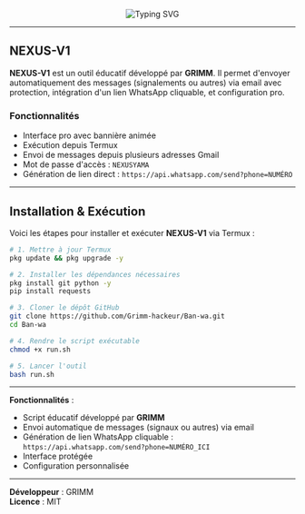 <p align="center">
  <img src="https://readme-typing-svg.herokuapp.com?font=Fira+Code&size=22&duration=3000&pause=1000&center=true&vCenter=true&width=435&lines=NEXUS-V1+by+GRIMM;Outil+%F0%9F%94%91+%C3%A9ducatif+Termux+%2B+Python;Envoyeur+automatique+de+signalements" alt="Typing SVG" />
</p>

---

## NEXUS-V1

**NEXUS-V1** est un outil éducatif développé par **GRIMM**. Il permet d'envoyer automatiquement des messages (signalements ou autres) via email avec protection, intégration d'un lien WhatsApp cliquable, et configuration pro.

### Fonctionnalités

- Interface pro avec bannière animée
- Exécution depuis Termux
- Envoi de messages depuis plusieurs adresses Gmail
- Mot de passe d'accès : `NEXUSYAMA`
- Génération de lien direct : `https://api.whatsapp.com/send?phone=NUMÉRO`

---

## Installation & Exécution

Voici les étapes pour installer et exécuter **NEXUS-V1** via Termux :

```bash
# 1. Mettre à jour Termux
pkg update && pkg upgrade -y

# 2. Installer les dépendances nécessaires
pkg install git python -y
pip install requests

# 3. Cloner le dépôt GitHub
git clone https://github.com/Grimm-hackeur/Ban-wa.git
cd Ban-wa

# 4. Rendre le script exécutable
chmod +x run.sh

# 5. Lancer l'outil
bash run.sh
```

---

**Fonctionnalités** :
- Script éducatif développé par **GRIMM**
- Envoi automatique de messages (signaux ou autres) via email
- Génération de lien WhatsApp cliquable :
  `https://api.whatsapp.com/send?phone=NUMÉRO_ICI`
- Interface protégée
- Configuration personnalisée

---

**Développeur** : GRIMM  
**Licence** : MIT

